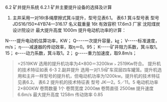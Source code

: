 6.2  矿井提升系统
6.2.1 矿井主要提升设备的选择及计算
1.	主井采用一对16t多绳摩擦式箕斗提升，型号见表6.1。
表6.1  箕斗型号表
型号	JDS16/150×4YB74—316.17	名义载重量	16t
有效容积	17.6m3	厂家	沈阳煤炭设计院设计
最大提升高度	1000m
提升电动机功率的计算：

N----提升电动机估算功率，KW；
Q----一次提升容量，㎏；
V-----标准速度，m/s；
η----减速器的传动效率，取η＝0。95；
K-----矿井阻力系数，箕斗取1。15；
e----动力系数，箕斗取1。2；
g-----重力加速度，取9.8m/s；
> =2519KW
选用的提升机功率为4×800＝3200kw﹥2519Kw符合。
提升机的技术特征如表 6-3
2.副井提升
选用一对1.5t矿车双层四车罐笼。提升机选用和主井一样型号的提升机，但电动机功率为1200kw。提升机的技术特征见表6.2。
表6.2  提升机的技术特征表
型号	JK—2。5／11。5	电动机功率	2×800KW
卷筒数量	1个	卷筒宽度	2000㎜
卷筒直径	2500㎜	提升速度	6.6m/s
最大提升高度	1258m	传动效率	0.85

